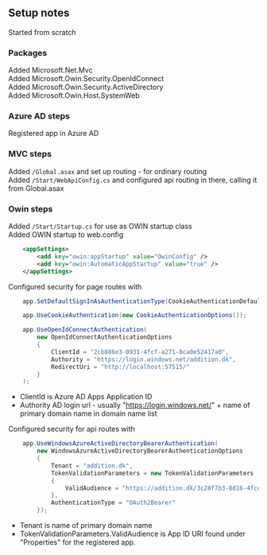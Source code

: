 ## Setup notes

Started from scratch 

### Packages

Added Microsoft.Net.Mvc  
Added Microsoft.Owin.Security.OpenIdConnect  
Added Microsoft.Owin.Security.ActiveDirectory  
Added Microsoft.Owin.Host.SystemWeb  


### Azure AD steps

Registered app in Azure AD

### MVC steps

Added `/Global.asax` and set up routing - for ordinary routing  
Added `/Start/WebApiConfig.cs` and configured api routing in there, calling it from Global.asax

### Owin steps

Added `/Start/Startup.cs` for use as OWIN startup class  
Added OWIN startup to web.config

````xml
    <appSettings>
        <add key="owin:appStartup" value="OwinConfig" />
        <add key="owin:AutomaticAppStartup" value="true" />
    </appSettings>
````

Configured security for page routes with

````c#
    app.SetDefaultSignInAsAuthenticationType(CookieAuthenticationDefaults.AuthenticationType);

    app.UseCookieAuthentication(new CookieAuthenticationOptions());

    app.UseOpenIdConnectAuthentication(
        new OpenIdConnectAuthenticationOptions
        {
            ClientId = "2cb886e3-0931-4fcf-a271-8ca0e52417a0",
            Authority = "https://login.windows.net/addition.dk",
            RedirectUri = "http://localhost:57515/"
        }
    );
````

- ClientId is Azure AD Apps Application ID
- Authority AD login url - usually "https://login.windows.net/" + name of primary domain name in domain name list

Configured security for api routes with

````c#
    app.UseWindowsAzureActiveDirectoryBearerAuthentication(
        new WindowsAzureActiveDirectoryBearerAuthenticationOptions
        {
            Tenant = "addition.dk",
            TokenValidationParameters = new TokenValidationParameters
            {
                ValidAudience = "https://addition.dk/3c28f7b3-8d16-4fcd-bd3f-cc9037ce11ea"
            },
            AuthenticationType = "OAuth2Bearer"
        });
````

 - Tenant is name of primary domain name
 - TokenValidationParameters.ValidAudience is App ID URI found under "Properties" for the registered app.